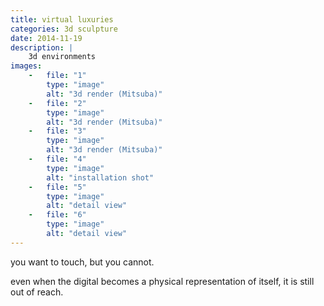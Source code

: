 ```yaml
---
title: virtual luxuries
categories: 3d sculpture
date: 2014-11-19
description: |
    3d environments
images:
    -   file: "1"
        type: "image"
        alt: "3d render (Mitsuba)"
    -   file: "2"
        type: "image"
        alt: "3d render (Mitsuba)"
    -   file: "3"
        type: "image"
        alt: "3d render (Mitsuba)"
    -   file: "4"
        type: "image"
        alt: "installation shot"
    -   file: "5"
        type: "image"
        alt: "detail view"
    -   file: "6"
        type: "image"
        alt: "detail view"
---
```

you want to touch, but you cannot.

even when the digital becomes a physical representation of itself, it is still out of reach.

